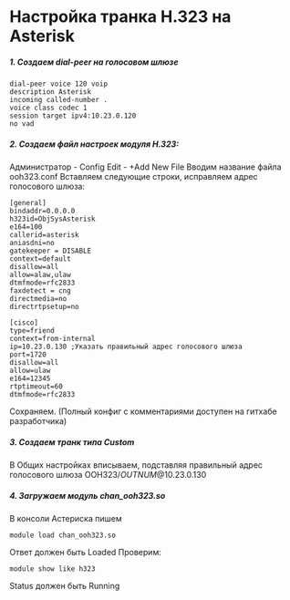 # Настройка транка H.323 на Asterisk
##### 1. Создаем dial-peer на голосовом шлюзе

    dial-peer voice 120 voip
    description Asterisk
    incoming called-number .
    voice class codec 1
    session target ipv4:10.23.0.120
    no vad

##### 2. Создаем файл настроек модуля H.323:

Администратор - Config Edit - +Add New File
Вводим название файла ooh323.conf
Вставляем следующие строки, исправляем адрес голосового шлюза:

    [general]
    bindaddr=0.0.0.0
    h323id=ObjSysAsterisk
    e164=100
    callerid=asterisk
    aniasdni=no
    gatekeeper = DISABLE
    context=default
    disallow=all
    allow=alaw,ulaw
    dtmfmode=rfc2833
    faxdetect = cng
    directmedia=no
    directrtpsetup=no

    [cisco]
    type=friend
    context=from-internal
    ip=10.23.0.130 ;Указать правильный адрес голосового шлюза
    port=1720
    disallow=all
    allow=ulaw
    e164=12345
    rtptimeout=60
    dtmfmode=rfc2833

Сохраняем.
(Полный конфиг с комментариями доступен на гитхабе разработчика)

##### 3. Создаем транк типа Custom
В Общих настройках вписываем, подставляя правильный адрес голосового шлюза
    OOH323/$OUTNUM$@10.23.0.130

##### 4. Загружаем модуль chan_ooh323.so
В консоли Астериска пишем

    module load chan_ooh323.so

Ответ должен быть Loaded
Проверим:

    module show like h323

Status должен быть Running

